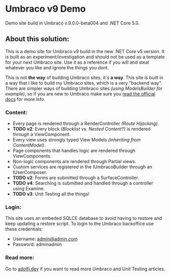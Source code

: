 # Umbraco v9 Demo
Demo site build in Umbraco v.9.0.0-beta004 and .NET Core 5.0.

## About this solution:
This is a demo site for Umbraco v9 build in the new .NET Core v5 version. 
It is built as an experiment/investigation and should not be used as a template for your next Umbraco site.
Use it as a reference if you will and steal whatever you like and ignore the things you dont.

This is not **the way** of building Umbraco sites, it's **a way**. 
This site is built in a way that I like to build my Umbraco sites, which is a very "backend way". 
There are simpler ways of building Umbraco sites *(using ModelsBuilder for example)*, so if you are new to Umbraco make sure you [read the official docs](https://our.umbraco.com/documentation/) for more info.

### Content:
- Every page is rendered through a RenderController *(Route Hijacking)*.
- **TODO v2**: Every block *(Blocklist vs. Nested Content?)* is rendered through a ViewComponent.
- Every view uses strongly typed View Models *(inheriting from ContentModel)*.
- Page components that handles logic are rendered through ViewComponents.
- Non-logic components are rendered through Partial views.
- Custom services are registered in the IUmbracoBuilder through an IUserComposer.
- **TODO v2**: Forms are submitted through a SurfaceController.
- **TODO v4**: Searching is submitted and handled through a controller using Examine.
- **TODO v3**: Unit Testing all the things!

### Login:
This site uses an embeded SQLCE database to avoid having to restore and keep updating a restore script.
To login to the Umbraco backoffice use these credentials:
- Username: admin@admin.com
- Password: adminadmin

### Read more:
Go to [adolfi.dev](https://adolfi.dev) if you want to read more Umbraco and Unit Testing articles.
